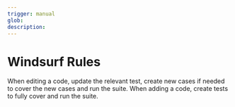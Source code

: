 ```yaml
---
trigger: manual
glob:
description:
---
```


# Windsurf Rules
When editing a code, update the relevant test, create new cases if needed to cover the new cases and run the suite.
When adding a code, create tests to fully cover and run the suite.